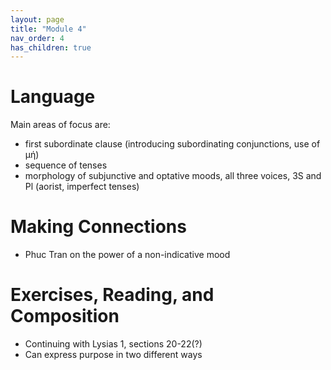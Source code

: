 ```yaml
---
layout: page
title: "Module 4"
nav_order: 4
has_children: true
---
```


# Language

Main areas of focus are:
- first subordinate clause (introducing subordinating conjunctions, use of μή)
- sequence of tenses
- morphology of subjunctive and optative moods, all three voices, 3S and Pl (aorist, imperfect tenses)

# Making Connections 

- Phuc Tran on the power of a non-indicative mood

# Exercises, Reading, and Composition

- Continuing with Lysias 1, sections 20-22(?)
- Can express purpose in two different ways

